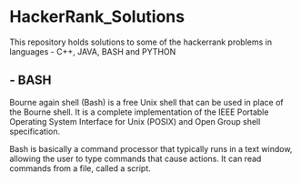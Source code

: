# HackerRank_Solutions
This repository holds solutions to some of the hackerrank problems in languages - C++, JAVA, BASH and PYTHON

 ## - BASH
 
  Bourne again shell (Bash) is a free Unix shell that can be used in place of the Bourne shell. It is a complete implementation of       the IEEE Portable Operating System Interface for Unix (POSIX) and Open Group shell specification.

  Bash is basically a command processor that typically runs in a text window, allowing the user to type commands that cause  actions. It can read commands from a file, called a script.
